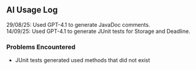 ## AI Usage Log 
29/08/25: Used GPT-4.1 to generate JavaDoc comments.  
14/09/25: Used GPT-4.1 to generate JUnit tests for Storage and Deadline. 

### Problems Encountered
- JUnit tests generated used methods that did not exist